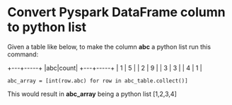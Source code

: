# Convert Pyspark DataFrame column to python list

Given a table like below, to make the column **abc** a python list run this command:

+---+-----+
|abc|count|
+---+-----+
| 1 |  5  |
| 2 |  9  |
| 3 |  3  |
| 4 |  1  |

`abc_array = [int(row.abc) for row in abc_table.collect()]`


This would result in **abc_array** being a python list [1,2,3,4]


